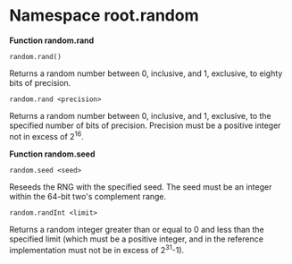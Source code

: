 # Namespace root.random

**Function random.rand**

```
random.rand()
```

Returns a random number between 0, inclusive, and 1, exclusive, to eighty bits of precision.

```
random.rand <precision>
```

Returns a random number between 0, inclusive, and 1, exclusive, to the specified number of bits of precision. Precision must be a positive integer not in excess of 2<sup>16</sup>.

**Function random.seed**

```
random.seed <seed>
```

Reseeds the RNG with the specified seed. The seed must be an integer within the 64-bit two's complement range.

```
random.randInt <limit>
```

Returns a random integer greater than or equal to 0 and less than the specified limit (which must be a positive integer, and in the reference implementation must not be in excess of 2<sup>31</sup>-1).
